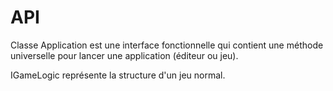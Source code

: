 # API

Classe Application est une interface fonctionnelle qui contient
une méthode universelle pour lancer une application (éditeur ou jeu).

IGameLogic représente la structure d'un jeu normal.
